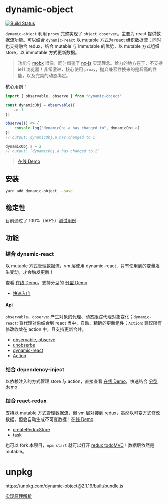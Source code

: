 # dynamic-object

<a href="https://travis-ci.org/ascoders/dynamic-object"><img src="https://img.shields.io/travis/ascoders/dynamic-object/master.svg?style=flat" alt="Build Status"></a>

`dynamic-object` 利用 `proxy` 完整实现了 `object.observer`。主要为 react 提供数据流功能。可以结合 `dynamic-react` 以 mutable 方式为 react 组织数据流；同时也支持融合 redux，结合 mutable 与 immutable 的优势，以 mutable 方式组织 store，以 immutable 方式更新数据。

> 功能与 [mobx](https://github.com/mobxjs/mobx) 很像，同时借鉴了 [nx-js](https://github.com/nx-js/observer-util) 实现理念。给力的地方在于，不支持 ie11 浏览器！非常激进，核心使用 `proxy`，抛弃兼容性换来的是超高的性能，以及完美的动态绑定。

核心用例：

```typescript
import { observable, observe } from "dynamic-object"

const dynamicObj = observable({
    a: 1
})

observe(() => {
    console.log("dynamicObj.a has changed to", dynamicObj.a) 
})
// output: dynamicObj.a has changed to 1

dynamicObj.a = 2
// output: `dynamicObj.a has changed to 2`
```

> [在线 Demo](https://jsfiddle.net/1q772uL0/17/)

## 安装

```bash
yarn add dynamic-object --save
```

## 稳定性

目前通过了 100%（50个）[测试用例](https://github.com/ascoders/dynamic-object/blob/master/src/main.test.ts)

## 功能

### 结合 dynamic-react

以 mutable 方式管理数据流，vm 层使用 dynamic-react，只有使用到的变量发生变动，才会触发更新！

查看 [在线 Demo](https://jsfiddle.net/yp90Lep9/20/)，支持分型的 [分型 Demo](https://jsfiddle.net/g19ehhgu/9/)

- [快速入门](./docs/mutable-quick-start.md)

#### Api

`observable`、`observe`: 产生对象的代理、动态跟踪代理对象变化；`dynamic-react`: 将代理对象结合到 react 当中，自动、精确的更新组件；`Action`: 建议所有修改收敛在 action 中，且支持更新合并。

- [observable, observe](./docs/observable.md)
- [unobserbe](./docs/unobserve.md)
- [dynamic-react](./docs/dynamic-react.md)
- [Action](./docs/action.md)

### 结合 dependency-inject

以依赖注入的方式管理 store 与 action，直接查看 [在线 Demo](https://jsfiddle.net/bmea0pat/21/)，快速结合 [分型 demo](https://jsfiddle.net/ppt3ztx7/3/)

### 结合 react-redux

支持以 mutable 方式管理数据流，但 vm 层对接到 redux，虽然以可变方式修改数据，但会自动生成不可变数据！[在线 Demo](https://jsfiddle.net/56saqqvw/7/)

- [createReduxStore](./docs/createReduxStore.md)
- [task](./docs/task.md)

也可以 fork 本项目，`npm start` 就可以打开 [redux todoMVC](./src/demo/todo-mvc)！数据层依然是 mutable。

# unpkg

https://unpkg.com/dynamic-object@2.1.19/built/bundle.js

[实现原理解析](./docs/principle.md)
